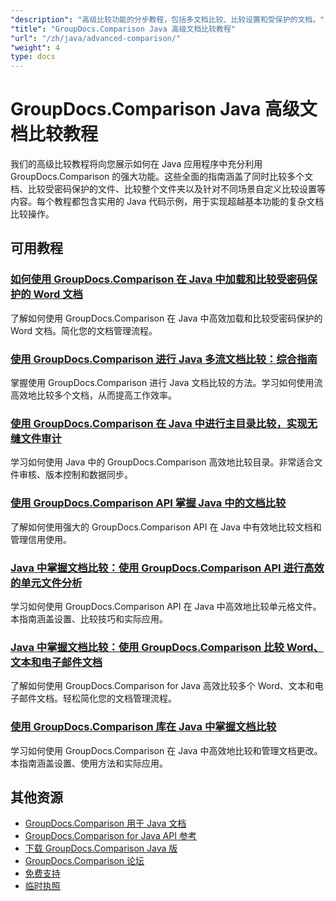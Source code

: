 ```yaml
---
"description": "高级比较功能的分步教程，包括多文档比较、比较设置和受保护的文档。"
"title": "GroupDocs.Comparison Java 高级文档比较教程"
"url": "/zh/java/advanced-comparison/"
"weight": 4
type: docs
---
```

# GroupDocs.Comparison Java 高级文档比较教程

我们的高级比较教程将向您展示如何在 Java 应用程序中充分利用 GroupDocs.Comparison 的强大功能。这些全面的指南涵盖了同时比较多个文档、比较受密码保护的文件、比较整个文件夹以及针对不同场景自定义比较设置等内容。每个教程都包含实用的 Java 代码示例，用于实现超越基本功能的复杂文档比较操作。

## 可用教程

### [如何使用 GroupDocs.Comparison 在 Java 中加载和比较受密码保护的 Word 文档](./groupdocs-compare-protected-word-documents-java/)
了解如何使用 GroupDocs.Comparison 在 Java 中高效加载和比较受密码保护的 Word 文档。简化您的文档管理流程。

### [使用 GroupDocs.Comparison 进行 Java 多流文档比较：综合指南](./java-groupdocs-comparison-multi-stream-document-guide/)
掌握使用 GroupDocs.Comparison 进行 Java 文档比较的方法。学习如何使用流高效地比较多个文档，从而提高工作效率。

### [使用 GroupDocs.Comparison 在 Java 中进行主目录比较，实现无缝文件审计](./master-directory-comparison-java-groupdocs-comparison/)
学习如何使用 Java 中的 GroupDocs.Comparison 高效地比较目录。非常适合文件审核、版本控制和数据同步。

### [使用 GroupDocs.Comparison API 掌握 Java 中的文档比较](./master-document-comparison-java-groupdocs-api/)
了解如何使用强大的 GroupDocs.Comparison API 在 Java 中有效地比较文档和管理信用使用。

### [Java 中掌握文档比较：使用 GroupDocs.Comparison API 进行高效的单元文件分析](./groupdocs-comparison-java-api-document-comparison/)
学习如何使用 GroupDocs.Comparison API 在 Java 中高效地比较单元格文件。本指南涵盖设置、比较技巧和实际应用。

### [Java 中掌握文档比较：使用 GroupDocs.Comparison 比较 Word、文本和电子邮件文档](./master-document-comparison-java-groupdocs/)
了解如何使用 GroupDocs.Comparison for Java 高效比较多个 Word、文本和电子邮件文档。轻松简化您的文档管理流程。

### [使用 GroupDocs.Comparison 库在 Java 中掌握文档比较](./master-java-document-comparisons-groupdocs/)
学习如何使用 GroupDocs.Comparison 在 Java 中高效地比较和管理文档更改。本指南涵盖设置、使用方法和实际应用。

## 其他资源

- [GroupDocs.Comparison 用于 Java 文档](https://docs.groupdocs.com/comparison/java/)
- [GroupDocs.Comparison for Java API 参考](https://reference.groupdocs.com/comparison/java/)
- [下载 GroupDocs.Comparison Java 版](https://releases.groupdocs.com/comparison/java/)
- [GroupDocs.Comparison 论坛](https://forum.groupdocs.com/c/comparison)
- [免费支持](https://forum.groupdocs.com/)
- [临时执照](https://purchase.groupdocs.com/temporary-license/)